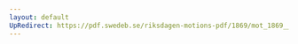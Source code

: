 ```yaml
---
layout: default
UpRedirect: https://pdf.swedeb.se/riksdagen-motions-pdf/1869/mot_1869__ak__00026.pdf
---
```

